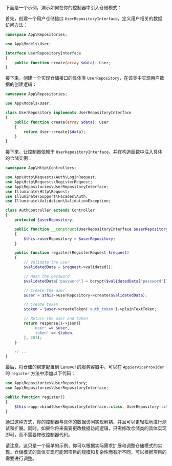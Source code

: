 下面是一个示例，演示如何在你的控制器中引入仓储模式：

首先，创建一个用户仓储接口 `UserRepositoryInterface`，定义用户相关的数据访问方法：

```php
namespace App\Repositories;

use App\Models\User;

interface UserRepositoryInterface
{
    public function create(array $data): User;
}
```

接下来，创建一个实现仓储接口的具体类 `UserRepository`，在该类中实现用户数据的创建逻辑：

```php
namespace App\Repositories;

use App\Models\User;

class UserRepository implements UserRepositoryInterface
{
    public function create(array $data): User
    {
        return User::create($data);
    }
}
```

接下来，让控制器依赖于 `UserRepositoryInterface`，并在构造函数中注入具体的仓储实例：

```php
namespace App\Http\Controllers;

use App\Http\Requests\Auth\LoginRequest;
use App\Http\Requests\RegisterRequest;
use App\Repositories\UserRepositoryInterface;
use Illuminate\Http\Request;
use Illuminate\Support\Facades\Auth;
use Illuminate\Validation\ValidationException;

class AuthController extends Controller
{
    protected $userRepository;

    public function __construct(UserRepositoryInterface $userRepository)
    {
        $this->userRepository = $userRepository;
    }

    public function register(RegisterRequest $request)
    {
        // Validate the user
        $validatedData = $request->validated();

        // Hash the password
        $validatedData['password'] = bcrypt($validatedData['password']);

        // Create the user
        $user = $this->userRepository->create($validatedData);

        // Create token
        $token = $user->createToken('auth_token')->plainTextToken;

        // Return the user and token
        return response()->json([
            'user' => $user,
            'token' => $token,
        ], 201);
    }

    // ...
}
```

最后，将仓储的绑定配置到 Laravel 的服务容器中。可以在 `AppServiceProvider` 的 `register` 方法中添加以下代码：

```php
use App\Repositories\UserRepository;
use App\Repositories\UserRepositoryInterface;

public function register()
{
    $this->app->bind(UserRepositoryInterface::class, UserRepository::class);
}
```

通过这种方式，你的控制器与具体的数据访问实现解耦，并且可以更轻松地进行测试和扩展。同时，如果你将来需要更改数据访问逻辑，只需修改仓储类的具体实现即可，而不需要修改控制器代码。

请注意，这只是一个简单的示例，你可以根据实际需求扩展和调整仓储模式的实现。仓储模式的具体实现可能因项目的规模和复杂性而有所不同，可以根据项目的需要进行调整。
